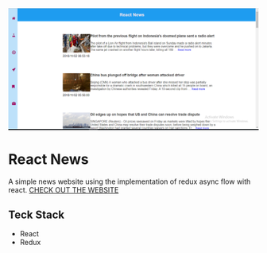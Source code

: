 <img src='https://github.com/Spatocode/react-news/blob/master/public/react-news.png' />

# React News

A simple news website using the implementation of redux async flow with react.
[CHECK OUT THE WEBSITE](https://reactnews53.herokuapp.com)


## Teck Stack

* React
* Redux

